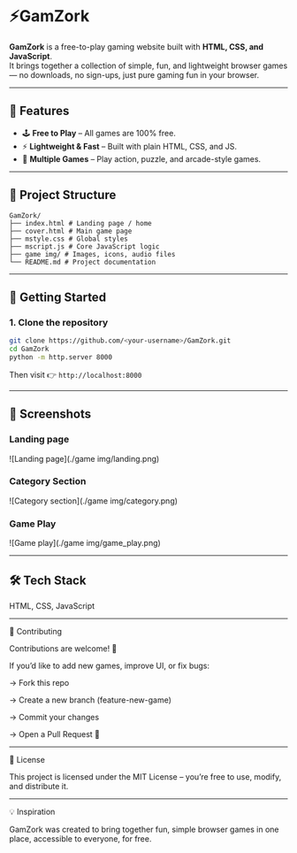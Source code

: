 # ⚡GamZork

**GamZork** is a free-to-play gaming website built with **HTML, CSS, and JavaScript**.  
It brings together a collection of simple, fun, and lightweight browser games — no downloads, no sign-ups, just pure gaming fun in your browser.  

---

## 🌟 Features
- 🕹️ **Free to Play** – All games are 100% free.  
- ⚡ **Lightweight & Fast** – Built with plain HTML, CSS, and JS.   
- 🎯 **Multiple Games** – Play action, puzzle, and arcade-style games.    

---

## 📂 Project Structure
```
GamZork/
├── index.html # Landing page / home
├── cover.html # Main game page
├── mstyle.css # Global styles
├── mscript.js # Core JavaScript logic
├── game img/ # Images, icons, audio files
└── README.md # Project documentation
```
---

## 🚀 Getting Started

### 1. Clone the repository
```bash
git clone https://github.com/<your-username>/GamZork.git
cd GamZork
python -m http.server 8000
```
Then visit 👉 `http://localhost:8000`

---

## 📸 Screenshots
### Landing page
![Landing page](./game img/landing.png)

### Category Section
![Category section](./game img/category.png)

### Game Play
![Game play](./game img/game_play.png)

---

## 🛠️ Tech Stack

HTML, CSS, JavaScript

---

🤝 Contributing

Contributions are welcome! 🎉

If you’d like to add new games, improve UI, or fix bugs:

-> Fork this repo

-> Create a new branch (feature-new-game)

-> Commit your changes

-> Open a Pull Request 🚀

---

📜 License

This project is licensed under the MIT License – you’re free to use, modify, and distribute it.

---

💡 Inspiration

GamZork was created to bring together fun, simple browser games in one place, accessible to everyone, for free.

